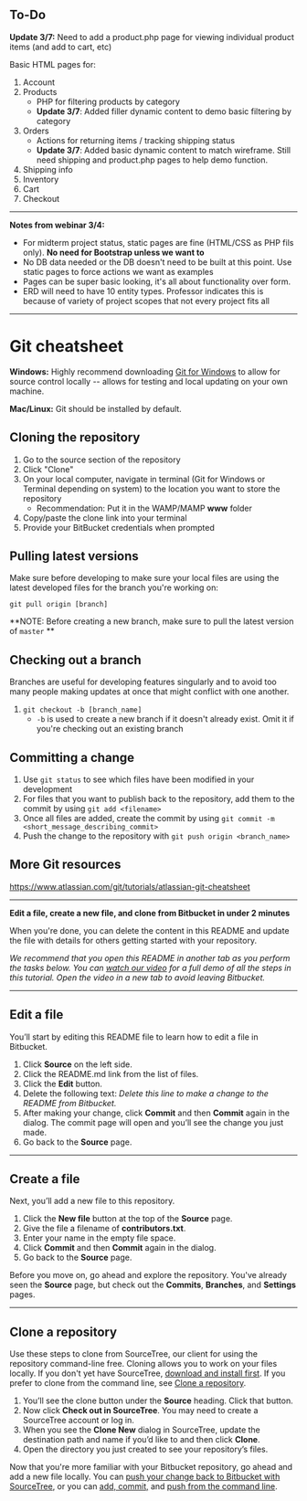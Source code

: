 ## To-Do
__Update 3/7:__ Need to add a product.php page for viewing individual product items (and add to cart, etc)

Basic HTML pages for:

1. Account
2. Products
    * PHP for filtering products by category
    * __Update 3/7__: Added filler dynamic content to demo basic filtering by category
3. Orders
    * Actions for returning items / tracking shipping status
    * __Update 3/7__: Added basic dynamic content to match wireframe. Still need shipping and product.php pages to help demo function.
4. Shipping info
5. Inventory
6. Cart
7. Checkout

---

**Notes from webinar 3/4:**

* For midterm project status, static pages are fine (HTML/CSS as PHP fils only). **No need for Bootstrap unless we want to**
* No DB data needed or the DB doesn't need to be built at this point. Use static pages to force actions we want as examples
* Pages can be super basic looking, it's all about functionality over form.
* ERD will need to have 10 entity types. Professor indicates this is because of variety of project scopes that not every project fits all

---

# Git cheatsheet
**Windows:** Highly recommend downloading [Git for Windows](https://gitforwindows.org/) to allow for source control locally -- allows for testing and local updating on your own machine.

**Mac/Linux:** Git should be installed by default.

## Cloning the repository
1. Go to the source section of the repository
2. Click "Clone"
3. On your local computer, navigate in terminal (Git for Windows or Terminal depending on system) to the location you want to store the repository	
	* Recommendation: Put it in the WAMP/MAMP **www** folder
3. Copy/paste the clone link into your terminal
4. Provide your BitBucket credentials when prompted

## Pulling latest versions
Make sure before developing to make sure your local files are using the latest developed files for the branch you're working on:

`git pull origin [branch]` 

**NOTE: Before creating a new branch, make sure to pull the latest version of `master` **

## Checking out a branch
Branches are useful for developing features singularly and to avoid too many people making updates at once that might conflict with one another. 

1. `git checkout -b [branch_name]`
	* `-b` is used to create a new branch if it doesn't already exist. Omit it if you're checking out an existing branch

## Committing a change

1. Use `git status` to see which files have been modified in your development
2. For files that you want to publish back to the repository, add them to the commit by using `git add <filename>`
3. Once all files are added, create the commit by using `git commit -m <short_message_describing_commit>`
4. Push the change to the repository with `git push origin <branch_name>`

## More Git resources
https://www.atlassian.com/git/tutorials/atlassian-git-cheatsheet

---

**Edit a file, create a new file, and clone from Bitbucket in under 2 minutes**

When you're done, you can delete the content in this README and update the file with details for others getting started with your repository.

*We recommend that you open this README in another tab as you perform the tasks below. You can [watch our video](https://youtu.be/0ocf7u76WSo) for a full demo of all the steps in this tutorial. Open the video in a new tab to avoid leaving Bitbucket.*

---

## Edit a file

You’ll start by editing this README file to learn how to edit a file in Bitbucket.

1. Click **Source** on the left side.
2. Click the README.md link from the list of files.
3. Click the **Edit** button.
4. Delete the following text: *Delete this line to make a change to the README from Bitbucket.*
5. After making your change, click **Commit** and then **Commit** again in the dialog. The commit page will open and you’ll see the change you just made.
6. Go back to the **Source** page.

---

## Create a file

Next, you’ll add a new file to this repository.

1. Click the **New file** button at the top of the **Source** page.
2. Give the file a filename of **contributors.txt**.
3. Enter your name in the empty file space.
4. Click **Commit** and then **Commit** again in the dialog.
5. Go back to the **Source** page.

Before you move on, go ahead and explore the repository. You've already seen the **Source** page, but check out the **Commits**, **Branches**, and **Settings** pages.

---

## Clone a repository

Use these steps to clone from SourceTree, our client for using the repository command-line free. Cloning allows you to work on your files locally. If you don't yet have SourceTree, [download and install first](https://www.sourcetreeapp.com/). If you prefer to clone from the command line, see [Clone a repository](https://confluence.atlassian.com/x/4whODQ).

1. You’ll see the clone button under the **Source** heading. Click that button.
2. Now click **Check out in SourceTree**. You may need to create a SourceTree account or log in.
3. When you see the **Clone New** dialog in SourceTree, update the destination path and name if you’d like to and then click **Clone**.
4. Open the directory you just created to see your repository’s files.

Now that you're more familiar with your Bitbucket repository, go ahead and add a new file locally. You can [push your change back to Bitbucket with SourceTree](https://confluence.atlassian.com/x/iqyBMg), or you can [add, commit,](https://confluence.atlassian.com/x/8QhODQ) and [push from the command line](https://confluence.atlassian.com/x/NQ0zDQ).